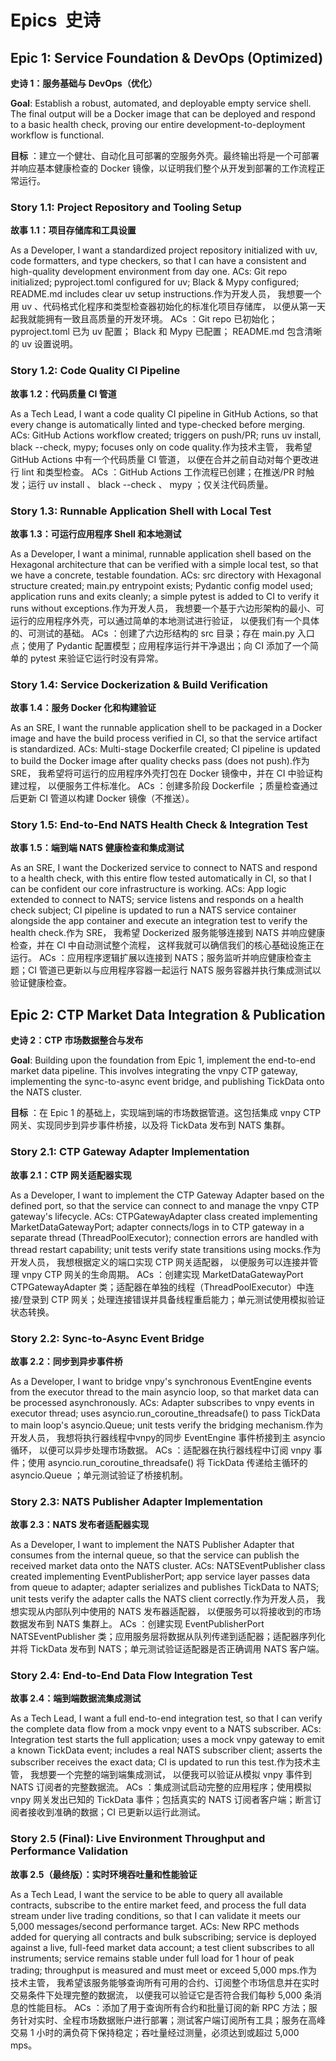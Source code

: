 # **Epics  史诗**

## **Epic 1: Service Foundation & DevOps (Optimized)**

**史诗 1：服务基础与 DevOps（优化）**

**Goal**: Establish a robust, automated, and deployable empty service shell. The final output will be a Docker image that can be deployed and respond to a basic health check, proving our entire development-to-deployment workflow is functional.

**目标** ：建立一个健壮、自动化且可部署的空服务外壳。最终输出将是一个可部署并响应基本健康检查的 Docker 镜像，以证明我们整个从开发到部署的工作流程正常运行。

### **Story 1.1: Project Repository and Tooling Setup**

**故事 1.1：项目存储库和工具设置**

As a Developer, I want a standardized project repository initialized with uv, code formatters, and type checkers, so that I can have a consistent and high-quality development environment from day one.
ACs: Git repo initialized; pyproject.toml configured for uv; Black & Mypy configured; README.md includes clear uv setup instructions.作为开发人员， 我想要一个用 uv 、代码格式化程序和类型检查器初始化的标准化项目存储库， 以便从第一天起我就能拥有一致且高质量的开发环境。
ACs ：Git repo 已初始化； pyproject.toml 已为 uv 配置； Black 和 Mypy 已配置； README.md 包含清晰的 uv 设置说明。

### **Story 1.2: Code Quality CI Pipeline**

**故事 1.2：代码质量 CI 管道**

As a Tech Lead, I want a code quality CI pipeline in GitHub Actions, so that every change is automatically linted and type-checked before merging.
ACs: GitHub Actions workflow created; triggers on push/PR; runs uv install, black \--check, mypy; focuses only on code quality.作为技术主管， 我希望 GitHub Actions 中有一个代码质量 CI 管道， 以便在合并之前自动对每个更改进行 lint 和类型检查。
ACs ：GitHub Actions 工作流程已创建；在推送/PR 时触发；运行 uv install 、 black \--check 、 mypy ；仅关注代码质量。

### **Story 1.3: Runnable Application Shell with Local Test**

**故事 1.3：可运行应用程序 Shell 和本地测试**

As a Developer, I want a minimal, runnable application shell based on the Hexagonal architecture that can be verified with a simple local test, so that we have a concrete, testable foundation.
ACs: src directory with Hexagonal structure created; main.py entrypoint exists; Pydantic config model used; application runs and exits cleanly; a simple pytest is added to CI to verify it runs without exceptions.作为开发人员， 我想要一个基于六边形架构的最小、可运行的应用程序外壳，可以通过简单的本地测试进行验证， 以便我们有一个具体的、可测试的基础。
ACs ：创建了六边形结构的 src 目录；存在 main.py 入口点；使用了 Pydantic 配置模型；应用程序运行并干净退出；向 CI 添加了一个简单的 pytest 来验证它运行时没有异常。

### **Story 1.4: Service Dockerization & Build Verification**

**故事 1.4：服务 Docker 化和构建验证**

As an SRE, I want the runnable application shell to be packaged in a Docker image and have the build process verified in CI, so that the service artifact is standardized.
ACs: Multi-stage Dockerfile created; CI pipeline is updated to build the Docker image after quality checks pass (does not push).作为 SRE， 我希望将可运行的应用程序外壳打包在 Docker 镜像中，并在 CI 中验证构建过程， 以便服务工件标准化。
ACs ：创建多阶段 Dockerfile ；质量检查通过后更新 CI 管道以构建 Docker 镜像（不推送）。

### **Story 1.5: End-to-End NATS Health Check & Integration Test**

**故事 1.5：端到端 NATS 健康检查和集成测试**

As an SRE, I want the Dockerized service to connect to NATS and respond to a health check, with this entire flow tested automatically in CI, so that I can be confident our core infrastructure is working.
ACs: App logic extended to connect to NATS; service listens and responds on a health check subject; CI pipeline is updated to run a NATS service container alongside the app container and execute an integration test to verify the health check.作为 SRE， 我希望 Dockerized 服务能够连接到 NATS 并响应健康检查，并在 CI 中自动测试整个流程， 这样我就可以确信我们的核心基础设施正在运行。
ACs ：应用程序逻辑扩展以连接到 NATS；服务监听并响应健康检查主题；CI 管道已更新以与应用程序容器一起运行 NATS 服务容器并执行集成测试以验证健康检查。

## **Epic 2: CTP Market Data Integration & Publication**

**史诗 2：CTP 市场数据整合与发布**

**Goal**: Building upon the foundation from Epic 1, implement the end-to-end market data pipeline. This involves integrating the vnpy CTP gateway, implementing the sync-to-async event bridge, and publishing TickData onto the NATS cluster.

**目标** ：在 Epic 1 的基础上，实现端到端的市场数据管道。这包括集成 vnpy CTP 网关、实现同步到异步事件桥接，以及将 TickData 发布到 NATS 集群。

### **Story 2.1: CTP Gateway Adapter Implementation**

**故事 2.1：CTP 网关适配器实现**

As a Developer, I want to implement the CTP Gateway Adapter based on the defined port, so that the service can connect to and manage the vnpy CTP gateway's lifecycle.
ACs: CTPGatewayAdapter class created implementing MarketDataGatewayPort; adapter connects/logs in to CTP gateway in a separate thread (ThreadPoolExecutor); connection errors are handled with thread restart capability; unit tests verify state transitions using mocks.作为开发人员， 我想根据定义的端口实现 CTP 网关适配器， 以便服务可以连接并管理 vnpy CTP 网关的生命周期。
ACs ：创建实现 MarketDataGatewayPort CTPGatewayAdapter 类；适配器在单独的线程（ThreadPoolExecutor）中连接/登录到 CTP 网关；处理连接错误并具备线程重启能力；单元测试使用模拟验证状态转换。

### **Story 2.2: Sync-to-Async Event Bridge**

**故事 2.2：同步到异步事件桥**

As a Developer, I want to bridge vnpy's synchronous EventEngine events from the executor thread to the main asyncio loop, so that market data can be processed asynchronously.
ACs: Adapter subscribes to vnpy events in executor thread; uses asyncio.run_coroutine_threadsafe() to pass TickData to main loop's asyncio.Queue; unit tests verify the bridging mechanism.作为开发人员， 我想将执行器线程中vnpy的同步 EventEngine 事件桥接到主 asyncio 循环， 以便可以异步处理市场数据。
ACs ：适配器在执行器线程中订阅 vnpy 事件；使用 asyncio.run_coroutine_threadsafe() 将 TickData 传递给主循环的 asyncio.Queue ；单元测试验证了桥接机制。

### **Story 2.3: NATS Publisher Adapter Implementation**

**故事 2.3：NATS 发布者适配器实现**

As a Developer, I want to implement the NATS Publisher Adapter that consumes from the internal queue, so that the service can publish the received market data onto the NATS cluster.
ACs: NATSEventPublisher class created implementing EventPublisherPort; app service layer passes data from queue to adapter; adapter serializes and publishes TickData to NATS; unit tests verify the adapter calls the NATS client correctly.作为开发人员， 我想实现从内部队列中使用的 NATS 发布器适配器， 以便服务可以将接收到的市场数据发布到 NATS 集群上。
ACs ：创建实现 EventPublisherPort NATSEventPublisher 类；应用服务层将数据从队列传递到适配器；适配器序列化并将 TickData 发布到 NATS；单元测试验证适配器是否正确调用 NATS 客户端。

### **Story 2.4: End-to-End Data Flow Integration Test**

**故事 2.4：端到端数据流集成测试**

As a Tech Lead, I want a full end-to-end integration test, so that I can verify the complete data flow from a mock vnpy event to a NATS subscriber.
ACs: Integration test starts the full application; uses a mock vnpy gateway to emit a known TickData event; includes a real NATS subscriber client; asserts the subscriber receives the exact data; CI is updated to run this test.作为技术主管， 我想要一个完整的端到端集成测试， 以便我可以验证从模拟 vnpy 事件到 NATS 订阅者的完整数据流。
ACs ：集成测试启动完整的应用程序；使用模拟 vnpy 网关发出已知的 TickData 事件；包括真实的 NATS 订阅者客户端；断言订阅者接收到准确的数据；CI 已更新以运行此测试。

### **Story 2.5 (Final): Live Environment Throughput and Performance Validation**

**故事 2.5（最终版）：实时环境吞吐量和性能验证**

As a Tech Lead, I want the service to be able to query all available contracts, subscribe to the entire market feed, and process the full data stream under live trading conditions, so that I can validate it meets our 5,000 messages/second performance target.
ACs: New RPC methods added for querying all contracts and bulk subscribing; service is deployed against a live, full-feed market data account; a test client subscribes to all instruments; service remains stable under full load for 1 hour of peak trading; throughput is measured and must meet or exceed 5,000 mps.作为技术主管， 我希望该服务能够查询所有可用的合约、订阅整个市场信息并在实时交易条件下处理完整的数据流， 以便我可以验证它是否符合我们每秒 5,000 条消息的性能目标。
ACs ：添加了用于查询所有合约和批量订阅的新 RPC 方法；服务针对实时、全程市场数据账户进行部署；测试客户端订阅所有工具；服务在高峰交易 1 小时的满负荷下保持稳定；吞吐量经过测量，必须达到或超过 5,000 mps。
